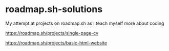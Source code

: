 # roadmap.sh-solutions
My attempt at projects on roadmap.sh as I teach myself more about coding

https://roadmap.sh/projects/single-page-cv

https://roadmap.sh/projects/basic-html-website

